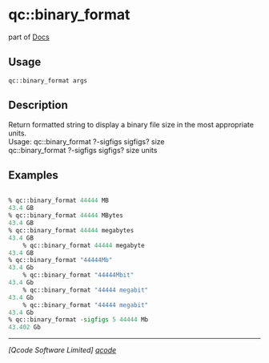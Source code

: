qc::binary_format
=================

part of [Docs](.)

Usage
-----
`qc::binary_format args`

Description
-----------
Return formatted string to display a binary file size in the most appropriate units.<br/>Usage: qc::binary_format ?-sigfigs sigfigs? size<br/>qc::binary_format ?-sigfigs sigfigs? size units

Examples
--------
```tcl

% qc::binary_format 44444 MB 
43.4 GB
% qc::binary_format 44444 MBytes
43.4 GB
% qc::binary_format 44444 megabytes 
43.4 GB
    % qc::binary_format 44444 megabyte
43.4 GB
% qc::binary_format "44444Mb"
43.4 Gb
    % qc::binary_format "44444Mbit"
43.4 Gb
    % qc::binary_format "44444 megabit"
43.4 Gb
    % qc::binary_format "44444 megabit"
43.4 Gb
% qc::binary_format -sigfigs 5 44444 Mb
43.402 Gb

```

----------------------------------
*[Qcode Software Limited] [qcode]*

[qcode]: http://www.qcode.co.uk "Qcode Software"